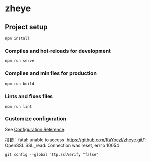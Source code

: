 # zheye

## Project setup
```
npm install
```

### Compiles and hot-reloads for development
```
npm run serve
```

### Compiles and minifies for production
```
npm run build
```

### Lints and fixes files
```
npm run lint
```

### Customize configuration
See [Configuration Reference](https://cli.vuejs.org/config/).

报错：fatal: unable to access 'https://github.com/KaYoczl/zheye.git/': OpenSSL SSL_read: Connection was reset, errno 10054
```
git config --global http.sslVerify "false"
```